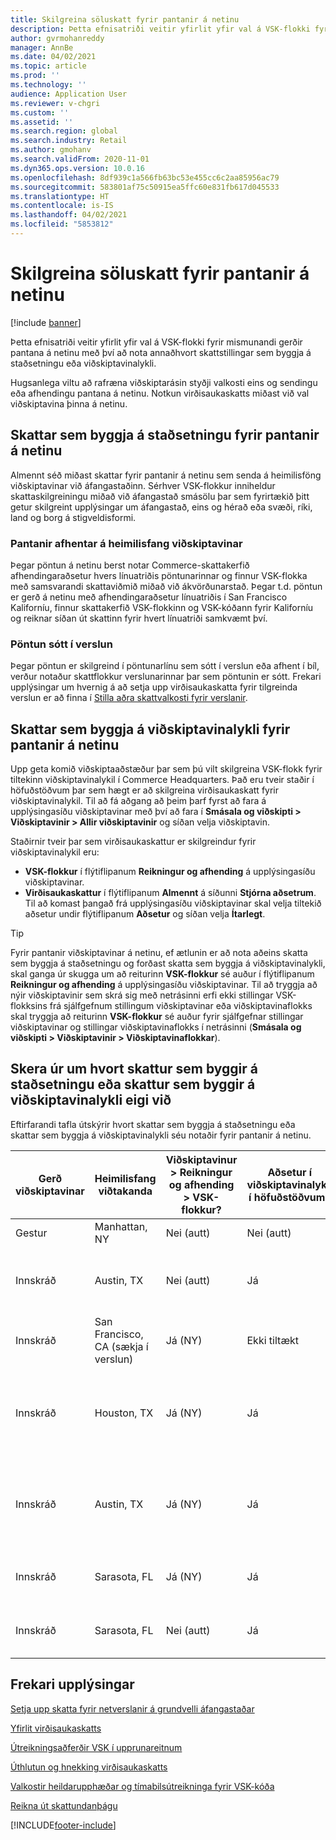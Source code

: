 ```yaml
---
title: Skilgreina söluskatt fyrir pantanir á netinu
description: Þetta efnisatriði veitir yfirlit yfir val á VSK-flokki fyrir mismunandi gerðir pantana á netinu í Dynamics 365 Commerce.
author: gvrmohanreddy
manager: AnnBe
ms.date: 04/02/2021
ms.topic: article
ms.prod: ''
ms.technology: ''
audience: Application User
ms.reviewer: v-chgri
ms.custom: ''
ms.assetid: ''
ms.search.region: global
ms.search.industry: Retail
ms.author: gmohanv
ms.search.validFrom: 2020-11-01
ms.dyn365.ops.version: 10.0.16
ms.openlocfilehash: 8df939c1a566fb63bc53e455cc6c2aa85956ac79
ms.sourcegitcommit: 583801af75c50915ea5ffc60e831fb617d045533
ms.translationtype: HT
ms.contentlocale: is-IS
ms.lasthandoff: 04/02/2021
ms.locfileid: "5853812"
---
```

# <a name="configure-sales-tax-for-online-orders"></a>Skilgreina söluskatt fyrir pantanir á netinu

[!include [banner](includes/banner.md)]

Þetta efnisatriði veitir yfirlit yfir val á VSK-flokki fyrir mismunandi gerðir pantana á netinu með því að nota annaðhvort skattstillingar sem byggja á staðsetningu eða viðskiptavinalykli. 

Hugsanlega viltu að rafræna viðskiptarásin styðji valkosti eins og sendingu eða afhendingu pantana á netinu. Notkun virðisaukaskatts miðast við val viðskiptavina þinna á netinu. 

## <a name="destination-based-taxes-for-online-orders"></a>Skattar sem byggja á staðsetningu fyrir pantanir á netinu

Almennt séð miðast skattar fyrir pantanir á netinu sem senda á heimilisföng viðskiptavinar við áfangastaðinn. Sérhver VSK-flokkur inniheldur skattaskilgreiningu miðað við áfangastað smásölu þar sem fyrirtækið þitt getur skilgreint upplýsingar um áfangastað, eins og hérað eða svæði, ríki, land og borg á stigveldisformi.

### <a name="orders-delivered-to-customer-address"></a>Pantanir afhentar á heimilisfang viðskiptavinar

Þegar pöntun á netinu berst notar Commerce-skattakerfið afhendingaraðsetur hvers línuatriðis pöntunarinnar og finnur VSK-flokka með samsvarandi skattaviðmið miðað við ákvörðunarstað. Þegar t.d. pöntun er gerð á netinu með afhendingaraðsetur línuatriðis í San Francisco Kaliforníu, finnur skattakerfið VSK-flokkinn og VSK-kóðann fyrir Kaliforníu og reiknar síðan út skattinn fyrir hvert línuatriði samkvæmt því.

### <a name="order-pick-up-in-store"></a>Pöntun sótt í verslun

Þegar pöntun er skilgreind í pöntunarlínu sem sótt í verslun eða afhent í bíl, verður notaður skattflokkur verslunarinnar þar sem pöntunin er sótt. Frekari upplýsingar um hvernig á að setja upp virðisaukaskatta fyrir tilgreinda verslun er að finna í [Stilla aðra skattvalkosti fyrir verslanir](https://docs.microsoft.com/dynamicsax-2012/appuser-itpro/set-other-tax-options-for-stores).

## <a name="customer-account-based-taxes-for-online-orders"></a>Skattar sem byggja á viðskiptavinalykli fyrir pantanir á netinu

Upp geta komið viðskiptaaðstæður þar sem þú vilt skilgreina VSK-flokk fyrir tiltekinn viðskiptavinalykil í Commerce Headquarters. Það eru tveir staðir í höfuðstöðvum þar sem hægt er að skilgreina virðisaukaskatt fyrir viðskiptavinalykil. Til að fá aðgang að þeim þarf fyrst að fara á upplýsingasíðu viðskiptavinar með því að fara í **Smásala og viðskipti \> Viðskiptavinir \> Allir viðskiptavinir** og síðan velja viðskiptavin.

Staðirnir tveir þar sem virðisaukaskattur er skilgreindur fyrir viðskiptavinalykil eru:

- **VSK-flokkur** í flýtiflipanum **Reikningur og afhending** á upplýsingasíðu viðskiptavinar. 
- **Virðisaukaskattur** í flýtiflipanum **Almennt** á síðunni **Stjórna aðsetrum**. Til að komast þangað frá upplýsingasíðu viðskiptavinar skal velja tiltekið aðsetur undir flýtiflipanum **Aðsetur** og síðan velja **Ítarlegt**.

> [!TIP]
> Fyrir pantanir viðskiptavinar á netinu, ef ætlunin er að nota aðeins skatta sem byggja á staðsetningu og forðast skatta sem byggja á viðskiptavinalykli, skal ganga úr skugga um að reiturinn **VSK-flokkur** sé auður í flýtiflipanum **Reikningur og afhending** á upplýsingasíðu viðskiptavinar. Til að tryggja að nýir viðskiptavinir sem skrá sig með netrásinni erfi ekki stillingar VSK-flokksins frá sjálfgefnum stillingum viðskiptavinar eða viðskiptavinaflokks skal tryggja að reiturinn **VSK-flokkur** sé auður fyrir sjálfgefnar stillingar viðskiptavinar og stillingar viðskiptavinaflokks í netrásinni (**Smásala og viðskipti \> Viðskiptavinir \> Viðskiptavinaflokkar**).

## <a name="determine-destination-based-tax-or-customer-account-based-tax-applicability"></a>Skera úr um hvort skattur sem byggir á staðsetningu eða skattur sem byggir á viðskiptavinalykli eigi við 

Eftirfarandi tafla útskýrir hvort skattar sem byggja á staðsetningu eða skattar sem byggja á viðskiptavinalykli séu notaðir fyrir pantanir á netinu. 

| Gerð viðskiptavinar | Heimilisfang viðtakanda                   | Viðskiptavinur > Reikningur og afhending > VSK-flokkur? | Aðsetur í viðskiptavinalykli í höfuðstöðvum? | Aðsetur viðskiptavinar > Ítarlegt > Almennt > VSK-flokkur?                                              | VSK-flokkur notaður      |
|---------------|------------------------------------|-----------------------------------------------------|-----------------------------------|--------------------------------------------------------------------------------------------------------|------------------------------|
| Gestur         | Manhattan, NY                      | Nei (autt)                                                | Nei (autt)                              | Nei (autt)                                                                                                   | NY (svæðisháðir skattar) |
| Innskráð     | Austin, TX                          | Nei (autt)                                             | Já                               | Engum<br/><br/>Nýju aðsetri bætt við í gegnum netrás.                                                            | TX (svæðisháðir skattar) |
| Innskráð     | San Francisco, CA (sækja í verslun) | Já (NY)                                            | Ekki tiltækt                              | Ekki tiltækt                                                                                                    | CA (svæðisháðir skattar) |
| Innskráð     | Houston, TX                         | Já (NY)                                            | Já                               | Já (NY)<br/><br/>Nýju aðsetri bætt við í gegnum netrás og VSK-flokkur erfður frá viðskiptavinalykli. | NY (skattar byggðir á viðskiptavinalykli)  |
| Innskráð     | Austin, TX                          | Já (NY)                                            | Já                               | Já (NY)<br/><br/>Nýju aðsetri bætt við í gegnum netrás og VSK-flokkur erfður frá viðskiptavinalykli. | NY (skattar byggðir á viðskiptavinalykli)  |
| Innskráð     | Sarasota, FL                       | Já (NY)                                            | Já                               | Já (WA)<br/><br/>Stillta handvirkt á WA.                                                                          | WA (skattar byggðir á viðskiptavinalykli)  |
| Innskráð     | Sarasota, FL                       | Nei (autt)                                                | Já                               | Já (WA)<br/><br/>Stillta handvirkt á WA.                                                                          | WA (skattar byggðir á viðskiptavinalykli)  |

## <a name="additional-resources"></a>Frekari upplýsingar

[Setja upp skatta fyrir netverslanir á grundvelli áfangastaðar](https://docs.microsoft.com/dynamicsax-2012/appuser-itpro/set-up-taxes-for-online-stores-based-on-destination)

[Yfirlit virðisaukaskatts](https://docs.microsoft.com/dynamics365/finance/general-ledger/indirect-taxes-overview?toc=/dynamics365/commerce/toc.json) 

[Útreikningsaðferðir VSK í upprunareitnum](https://docs.microsoft.com/dynamics365/finance/general-ledger/sales-tax-calculation-methods-origin-field?toc=/dynamics365/commerce/toc.json) 

[ Úthlutun og hnekking virðisaukaskatts](https://docs.microsoft.com/dynamics365/supply-chain/procurement/tasks/sales-tax-assignment-overrides?toc=/dynamics365/commerce/toc.json) 

[Valkostir heildarupphæðar og tímabilsútreikninga fyrir VSK-kóða](https://docs.microsoft.com/dynamics365/finance/general-ledger/whole-amount-interval-options-sales-tax-codes?toc=/dynamics365/commerce/toc.json) 

[Reikna út skattundanþágu](tax-exempt-price-inclusive.md) 



[!INCLUDE[footer-include](../includes/footer-banner.md)]
